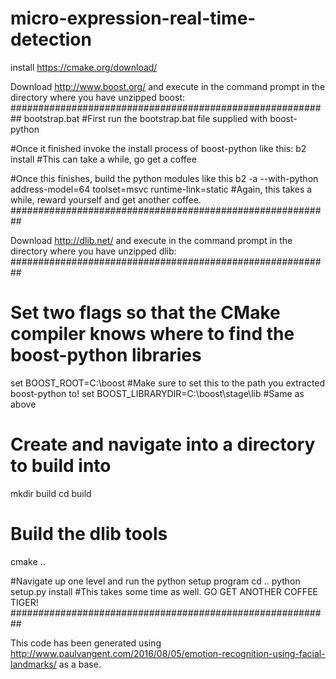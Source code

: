 # micro-expression-real-time-detection

install https://cmake.org/download/

Download http://www.boost.org/ and execute in the command prompt in the directory where you have unzipped boost:
##########################################################
bootstrap.bat #First run the bootstrap.bat file supplied with boost-python

#Once it finished invoke the install process of boost-python like this:
b2 install #This can take a while, go get a coffee

#Once this finishes, build the python modules like this
b2 -a --with-python address-model=64 toolset=msvc runtime-link=static #Again, this takes a while, reward yourself and get another coffee.
##########################################################

Download http://dlib.net/ and execute in the command prompt in the directory where you have unzipped dlib:
##########################################################
# Set two flags so that the CMake compiler knows where to find the boost-python libraries
set BOOST_ROOT=C:\boost #Make sure to set this to the path you extracted boost-python to!
set BOOST_LIBRARYDIR=C:\boost\stage\lib #Same as above

# Create and navigate into a directory to build into
mkdir build
cd build

# Build the dlib tools
cmake ..

#Navigate up one level and run the python setup program
cd ..
python setup.py install #This takes some time as well. GO GET ANOTHER COFFEE TIGER!
##########################################################

This code has been generated using http://www.paulvangent.com/2016/08/05/emotion-recognition-using-facial-landmarks/ as a base.
